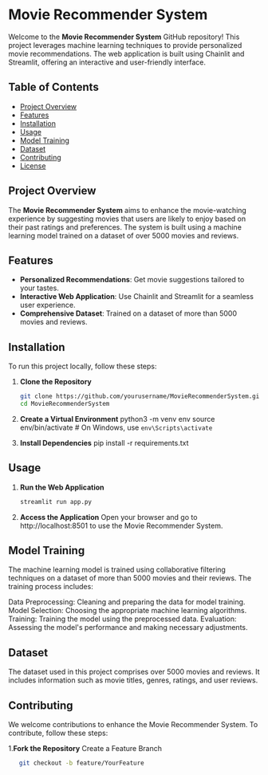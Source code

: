 # Movie Recommender System

Welcome to the **Movie Recommender System** GitHub repository! This project leverages machine learning techniques to provide personalized movie recommendations. The web application is built using Chainlit and Streamlit, offering an interactive and user-friendly interface.

## Table of Contents

- [Project Overview](#project-overview)
- [Features](#features)
- [Installation](#installation)
- [Usage](#usage)
- [Model Training](#model-training)
- [Dataset](#dataset)
- [Contributing](#contributing)
- [License](#license)

## Project Overview

The **Movie Recommender System** aims to enhance the movie-watching experience by suggesting movies that users are likely to enjoy based on their past ratings and preferences. The system is built using a machine learning model trained on a dataset of over 5000 movies and reviews.

## Features

- **Personalized Recommendations**: Get movie suggestions tailored to your tastes.
- **Interactive Web Application**: Use Chainlit and Streamlit for a seamless user experience.
- **Comprehensive Dataset**: Trained on a dataset of more than 5000 movies and reviews.

## Installation

To run this project locally, follow these steps:

1. **Clone the Repository**
   ```bash
   git clone https://github.com/yourusername/MovieRecommenderSystem.git
   cd MovieRecommenderSystem

2. **Create a Virtual Environment**
    python3 -m venv env
   source env/bin/activate  # On Windows, use `env\Scripts\activate`

3. **Install Dependencies**
   pip install -r requirements.txt

## Usage
1. **Run the Web Application**
   ```bash
   streamlit run app.py
2. **Access the Application**
   Open your browser and go to http://localhost:8501 to use the Movie Recommender System.

## Model Training 
The machine learning model is trained using collaborative filtering techniques on a dataset of more than 5000 movies and their reviews. The training process includes:

Data Preprocessing: Cleaning and preparing the data for model training.
Model Selection: Choosing the appropriate machine learning algorithms.
Training: Training the model using the preprocessed data.
Evaluation: Assessing the model's performance and making necessary adjustments.

## Dataset
The dataset used in this project comprises over 5000 movies and reviews. It includes information such as movie titles, genres, ratings, and user reviews.

## Contributing
We welcome contributions to enhance the Movie Recommender System. To contribute, follow these steps:

1.**Fork the Repository**
   Create a Feature Branch
   ```bash
      git checkout -b feature/YourFeature



